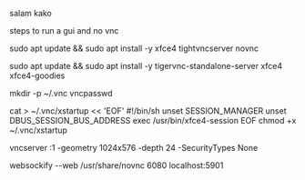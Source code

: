 salam kako

steps to run a gui and no vnc 


sudo apt update && sudo apt install -y xfce4 tightvncserver novnc


sudo apt update && sudo apt install -y tigervnc-standalone-server xfce4 xfce4-goodies

mkdir -p ~/.vnc
vncpasswd


cat > ~/.vnc/xstartup << 'EOF'
#!/bin/sh
unset SESSION_MANAGER
unset DBUS_SESSION_BUS_ADDRESS
exec /usr/bin/xfce4-session
EOF
chmod +x ~/.vnc/xstartup



vncserver :1 -geometry 1024x576 -depth 24 -SecurityTypes None


websockify --web /usr/share/novnc 6080 localhost:5901
